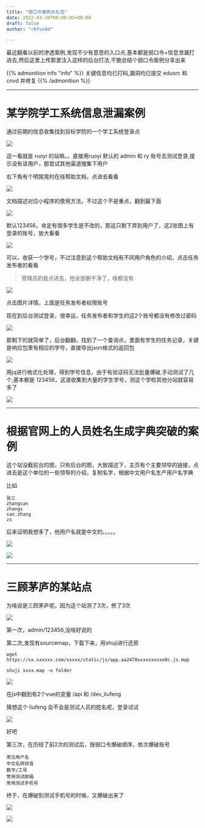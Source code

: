 ```yaml
---
title: "弱口令案例大礼包"
date: 2022-03-30T08:08:03+08:00
draft: false
author: "r0fus0d"

---
```


最近翻看以前的渗透案例,发现不少有意思的入口点,基本都是弱口令+信息泄漏打进去,然后这里上传那里注入这样的后台打法,干脆总结个弱口令案例分享出来

{{% admonition info "info" %}}
关键信息均已打码,漏洞均已提交 edusrc 和 cnvd 并修复
{{% /admonition %}}

<!--more-->

---

# 某学院学工系统信息泄漏案例

通过前期的信息收集找到目标学院的一个学工系统登录点

![](../../img/weak-password/1.png)

这一看就是 ruoyi 的站嘛。。直接用ruoyi 默认的 admin 和 ry 账号去测试登录,提示没有该用户，那尝试其他渠道搜集下用户

右下角有个明晃晃的在线帮助文档，点进去看看

![](../../img/weak-password/2.png)

文档描述对应小程序的使用方法，不过这个不是重点，翻到最下面

![](../../img/weak-password/3.png)

默认123456，肯定有很多学生是不改的，那这只剩下弄到用户了，这2张图上有登录的账号，放大看看

![](../../img/weak-password/4.png)

可以，收获一个学号，不过注意到这个帮助文档有不同用户角色的介绍，点击任务发布者的看看

> 管理员的我点进去，他全部删干净了，啥都没有

![](../../img/weak-password/5.png)

点击图片详情，上面是任务发布者权限账号

现在到后台测试登录，很幸运，任务发布者和学生的这2个账号都没有修改过密码

![](../../img/weak-password/6.png)

那剩下的就简单了，后台翻翻，找到了一个查询点，里面有学生的任务记录，关键是响应包里有相应的学号，直接导出json格式的返回包

![](../../img/weak-password/7.png)

用jq进行格式化处理，得到学号信息，由于有验证码无法批量爆破,手动测试了几个,基本都是 123456，这波收集到大量的学生学号，测这个学校其他分站就容易多了

![](../../img/weak-password/8.png)

---

# 根据官网上的人员姓名生成字典突破的案例

这个站没截前台的图，只有后台的图，大致描述下，主页有个主要领导的链接，点进去是这个单位的一些领导的介绍，复制名字，根据中文用户名生产用户名字典

比如
```
张三
zhangsan
zhangs
san.zhang
zs
```

后来证明我想多了，他用户名就是中文的。。。。。

![](../../img/weak-password/9.png)

![](../../img/weak-password/10.png)

---

# 三顾茅庐的某站点

为啥说是三顾茅庐呢，因为这个站测了3次，修了3次

![](../../img/weak-password/11.png)

第一次，admin/123456,没啥好说的

第二次,发现有sourcemap，下载下来，用shuji进行还原
```
wget https://xx.xxxxxx.com/xxxxx/static/js/app.aa2478xxxxxxxxxe0c.js.map

shuji xxxx.map -o folder
```

![](../../img/weak-password/12.png)

在js中翻到有2个vue的变量 /api 和 /dev_liufeng

猜想这个 liufeng 会不会是测试人员的姓名呢，登录试试

![](../../img/weak-password/13.png)

好吧

第三次，在历经了前2次的测试后，按弱口令爆破顺序，依次爆破账号
```
常见用户名
中文名转拼音
数字/工号
常用测试邮箱
常用测试手机号
```

终于，在爆破到测试手机号的时候，又爆破出来了

![](../../img/weak-password/14.png)

![](../../img/weak-password/15.png)
